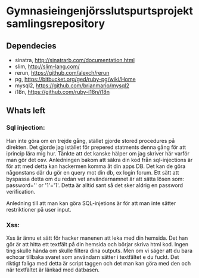 # Gymnasieingenjörsslutspurtsprojektsamlingsrepository

## Dependecies 

* sinatra, http://sinatrarb.com/documentation.html
* slim, http://slim-lang.com/
* rerun, https://github.com/alexch/rerun
* pg, https://bitbucket.org/ged/ruby-pg/wiki/Home
* mysql2, https://github.com/brianmario/mysql2
* i18n, https://github.com/ruby-i18n/i18n

## Whats left

### Sql injection:
Han inte göra om en trejde gång, 
stället gjorde stored procedures på direkten.
Det gjorde jag istället för prepered statments denna gång för att iprincip lära mig hur. Tänkte att det kanske hälper om jag skriver här varför man gör det osv. Anledningen bakom att säkra din kod från sql-injections är för att med detta kan hackermen komma åt din apps DB. Det kan de göra någonstans där du gör en query mot din db, ex login forum. Ett sätt att byspassa detta om du redan vet användarnamnet är att sätta lösen som: password='' or '1'='1'. Detta är alltid sant så det sker aldrig en password verification.

Anledning till att man kan göra SQL-injetions är för att man inte sätter restriktioner på user input. 

### Xss:
Xss är ännu et sätt för hacker manenen att leka med din hemsida. Det han 
gör är att hitta ett textfält på din hemsida och börjar skriva html kod. Ingen
ting skulle hända om skulle filtera dina outputs. Men om vi säger att du bara echo:ar tillbaka svaret som användarn sätter i textfältet e du fuckt.
Det riktigt faliga med detta är script taggen och det man kan göra med den och
när textfältet är länkad med datbasen.

